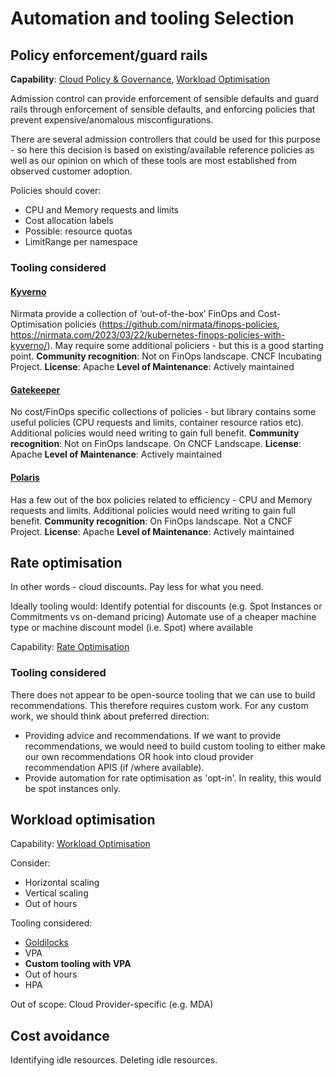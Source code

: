 # Automation and tooling Selection

## Policy enforcement/guard rails

**Capability**: [Cloud Policy & Governance](https://www.finops.org/framework/capabilities/cloud-policy-governance/), [Workload Optimisation](https://www.finops.org/framework/capabilities/workload-optimization/)

Admission control can provide enforcement of sensible defaults and guard rails through enforcement of sensible defaults, and enforcing policies that prevent expensive/anomalous misconfigurations.

There are several admission controllers that could be used for this purpose - so here this decision is based on existing/available reference policies as well as our opinion on which of these tools are most established from observed customer adoption.

Policies should cover:

- CPU and Memory requests and limits
- Cost allocation labels
- Possible: resource quotas
- LimitRange per namespace

### Tooling considered

#### [Kyverno](https://kyverno.io/)

Nirmata provide a collection of ‘out-of-the-box’ FinOps and Cost-Optimisation policies (https://github.com/nirmata/finops-policies, https://nirmata.com/2023/03/22/kubernetes-finops-policies-with-kyverno/). May require some additional policiers - but this is a good starting point.
**Community recognition**: Not on FinOps landscape. CNCF Incubating Project.
**License**: Apache
**Level of Maintenance**: Actively maintained

#### [Gatekeeper](https://github.com/open-policy-agent/gatekeeper)

No cost/FinOps specific collections of policies - but library contains some useful policies (CPU requests and limits, container resource ratios etc). Additional policies would need writing to gain full benefit.
**Community recognition**: Not on FinOps landscape. On CNCF Landscape.
**License**: Apache
**Level of Maintenance**: Actively maintained

#### [Polaris](https://www.fairwinds.com/polaris)

Has a few out of the box policies related to efficiency - CPU and Memory requests and limits. Additional policies would need writing to gain full benefit.
**Community recognition**: On FinOps landscape. Not a CNCF Project.
**License**: Apache
**Level of Maintenance**: Actively maintained

## Rate optimisation

In other words - cloud discounts. Pay less for what you need.

Ideally tooling would:
Identify potential for discounts (e.g. Spot Instances or Commitments vs on-demand pricing)
Automate use of a cheaper machine type or machine discount model (i.e. Spot) where available

Capability: [Rate Optimisation](https://www.finops.org/framework/capabilities/rate-optimization/)

### Tooling considered

There does not appear to be open-source tooling that we can use to build recommendations. This therefore requires custom work.
For any custom work, we should think about preferred direction:

- Providing advice and recommendations. If we want to provide recommendations, we would need to build custom tooling to either make our own recommendations OR hook into cloud provider recommendation APIS (if /where available).
- Provide automation for rate optimisation as 'opt-in'. In reality, this would be spot instances only.

## Workload optimisation
Capability: [Workload Optimisation](https://www.finops.org/framework/capabilities/workload-optimization/)

Consider:
- Horizontal scaling
- Vertical scaling
- Out of hours

Tooling considered:
- [Goldilocks](https://www.fairwinds.com/goldilocks)
- VPA
- **Custom tooling with VPA**
- Out of hours
- HPA

Out of scope: Cloud Provider-specific (e.g. MDA)

## Cost avoidance

Identifying idle resources.
Deleting idle resources.
